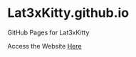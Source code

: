 # Lat3xKitty.github.io
GitHub Pages for Lat3xKitty

Access the Website [Here](https://Lat3xKitty.github.io)
